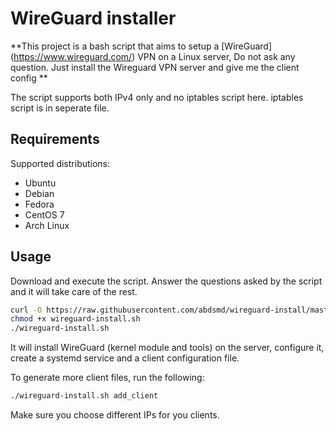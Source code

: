 # WireGuard installer

**This project is a bash script that aims to setup a [WireGuard]
(https://www.wireguard.com/) VPN on a Linux server, 
Do not ask any question.
Just install the Wireguard VPN server and give me the client config **

The script supports both IPv4 only and no iptables script here. iptables script is in seperate file.


## Requirements

Supported distributions:

- Ubuntu
- Debian
- Fedora
- CentOS 7
- Arch Linux


## Usage

Download and execute the script. Answer the questions asked by the script and it will take care of the rest.

```bash
curl -O https://raw.githubusercontent.com/abdsmd/wireguard-install/master/wireguard-install.sh
chmod +x wireguard-install.sh
./wireguard-install.sh
```

It will install WireGuard (kernel module and tools) on the server, configure it, create a systemd service and a client configuration file.

To generate more client files, run the following:

```sh
./wireguard-install.sh add_client
```

Make sure you choose different IPs for you clients.

